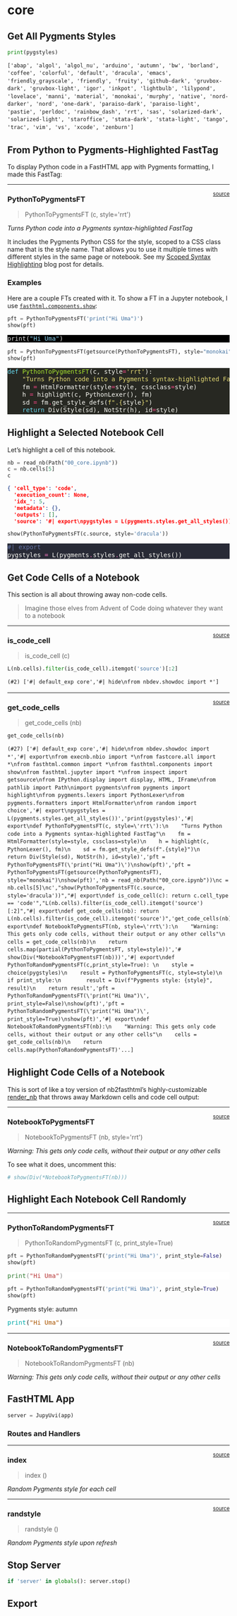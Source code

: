 # core


<!-- WARNING: THIS FILE WAS AUTOGENERATED! DO NOT EDIT! -->

## Get All Pygments Styles

``` python
print(pygstyles)
```

    ['abap', 'algol', 'algol_nu', 'arduino', 'autumn', 'bw', 'borland', 'coffee', 'colorful', 'default', 'dracula', 'emacs', 'friendly_grayscale', 'friendly', 'fruity', 'github-dark', 'gruvbox-dark', 'gruvbox-light', 'igor', 'inkpot', 'lightbulb', 'lilypond', 'lovelace', 'manni', 'material', 'monokai', 'murphy', 'native', 'nord-darker', 'nord', 'one-dark', 'paraiso-dark', 'paraiso-light', 'pastie', 'perldoc', 'rainbow_dash', 'rrt', 'sas', 'solarized-dark', 'solarized-light', 'staroffice', 'stata-dark', 'stata-light', 'tango', 'trac', 'vim', 'vs', 'xcode', 'zenburn']

## From Python to Pygments-Highlighted FastTag

To display Python code in a FastHTML app with Pygments formatting, I
made this FastTag:

------------------------------------------------------------------------

<a
href="https://github.com/audreyfeldroy/deckthehalls/blob/main/deckthehalls/core.py#L28"
target="_blank" style="float:right; font-size:smaller">source</a>

### PythonToPygmentsFT

>  PythonToPygmentsFT (c, style='rrt')

*Turns Python code into a Pygments syntax-highlighted FastTag*

It includes the Pygments Python CSS for the style, scoped to a CSS class
name that is the style name. That allows you to use it multiple times
with different styles in the same page or notebook. See my [Scoped
Syntax
Highlighting](https://github.com/audreyfeldroy/arg-blog-fasthtml/blob/main/nbs/2024-12-27-Scoped-Syntax-Highlighting.ipynb)
blog post for details.

### Examples

Here are a couple FTs created with it. To show a FT in a Jupyter
notebook, I use
[`fasthtml.components.show`](https://AnswerDotAI.github.io/fasthtml/api/components.html#show):

``` python
pft = PythonToPygmentsFT('print("Hi Uma")')
show(pft)
```

<div id="rrt">
  <style>pre { line-height: 125%; }
td.linenos .normal { color: inherit; background-color: transparent; padding-left: 5px; padding-right: 5px; }
span.linenos { color: inherit; background-color: transparent; padding-left: 5px; padding-right: 5px; }
td.linenos .special { color: #000000; background-color: #ffffc0; padding-left: 5px; padding-right: 5px; }
span.linenos.special { color: #000000; background-color: #ffffc0; padding-left: 5px; padding-right: 5px; }
.rrt .hll { background-color: #0000ff }
.rrt { background: #000000; color: #dddddd }
.rrt .c { color: #00ff00 } /* Comment */
.rrt .err { color: #dddddd } /* Error */
.rrt .esc { color: #dddddd } /* Escape */
.rrt .g { color: #dddddd } /* Generic */
.rrt .k { color: #ff0000 } /* Keyword */
.rrt .l { color: #dddddd } /* Literal */
.rrt .n { color: #dddddd } /* Name */
.rrt .o { color: #dddddd } /* Operator */
.rrt .x { color: #dddddd } /* Other */
.rrt .p { color: #dddddd } /* Punctuation */
.rrt .ch { color: #00ff00 } /* Comment.Hashbang */
.rrt .cm { color: #00ff00 } /* Comment.Multiline */
.rrt .cp { color: #e5e5e5 } /* Comment.Preproc */
.rrt .cpf { color: #00ff00 } /* Comment.PreprocFile */
.rrt .c1 { color: #00ff00 } /* Comment.Single */
.rrt .cs { color: #00ff00 } /* Comment.Special */
.rrt .gd { color: #dddddd } /* Generic.Deleted */
.rrt .ge { color: #dddddd } /* Generic.Emph */
.rrt .ges { color: #dddddd } /* Generic.EmphStrong */
.rrt .gr { color: #dddddd } /* Generic.Error */
.rrt .gh { color: #dddddd } /* Generic.Heading */
.rrt .gi { color: #dddddd } /* Generic.Inserted */
.rrt .go { color: #dddddd } /* Generic.Output */
.rrt .gp { color: #dddddd } /* Generic.Prompt */
.rrt .gs { color: #dddddd } /* Generic.Strong */
.rrt .gu { color: #dddddd } /* Generic.Subheading */
.rrt .gt { color: #dddddd } /* Generic.Traceback */
.rrt .kc { color: #ff0000 } /* Keyword.Constant */
.rrt .kd { color: #ff0000 } /* Keyword.Declaration */
.rrt .kn { color: #ff0000 } /* Keyword.Namespace */
.rrt .kp { color: #ff0000 } /* Keyword.Pseudo */
.rrt .kr { color: #ff0000 } /* Keyword.Reserved */
.rrt .kt { color: #ee82ee } /* Keyword.Type */
.rrt .ld { color: #dddddd } /* Literal.Date */
.rrt .m { color: #ff00ff } /* Literal.Number */
.rrt .s { color: #87ceeb } /* Literal.String */
.rrt .na { color: #dddddd } /* Name.Attribute */
.rrt .nb { color: #dddddd } /* Name.Builtin */
.rrt .nc { color: #dddddd } /* Name.Class */
.rrt .no { color: #7fffd4 } /* Name.Constant */
.rrt .nd { color: #dddddd } /* Name.Decorator */
.rrt .ni { color: #dddddd } /* Name.Entity */
.rrt .ne { color: #dddddd } /* Name.Exception */
.rrt .nf { color: #ffff00 } /* Name.Function */
.rrt .nl { color: #dddddd } /* Name.Label */
.rrt .nn { color: #dddddd } /* Name.Namespace */
.rrt .nx { color: #dddddd } /* Name.Other */
.rrt .py { color: #dddddd } /* Name.Property */
.rrt .nt { color: #dddddd } /* Name.Tag */
.rrt .nv { color: #eedd82 } /* Name.Variable */
.rrt .ow { color: #dddddd } /* Operator.Word */
.rrt .pm { color: #dddddd } /* Punctuation.Marker */
.rrt .w { color: #dddddd } /* Text.Whitespace */
.rrt .mb { color: #ff00ff } /* Literal.Number.Bin */
.rrt .mf { color: #ff00ff } /* Literal.Number.Float */
.rrt .mh { color: #ff00ff } /* Literal.Number.Hex */
.rrt .mi { color: #ff00ff } /* Literal.Number.Integer */
.rrt .mo { color: #ff00ff } /* Literal.Number.Oct */
.rrt .sa { color: #87ceeb } /* Literal.String.Affix */
.rrt .sb { color: #87ceeb } /* Literal.String.Backtick */
.rrt .sc { color: #87ceeb } /* Literal.String.Char */
.rrt .dl { color: #87ceeb } /* Literal.String.Delimiter */
.rrt .sd { color: #87ceeb } /* Literal.String.Doc */
.rrt .s2 { color: #87ceeb } /* Literal.String.Double */
.rrt .se { color: #87ceeb } /* Literal.String.Escape */
.rrt .sh { color: #87ceeb } /* Literal.String.Heredoc */
.rrt .si { color: #87ceeb } /* Literal.String.Interpol */
.rrt .sx { color: #87ceeb } /* Literal.String.Other */
.rrt .sr { color: #87ceeb } /* Literal.String.Regex */
.rrt .s1 { color: #87ceeb } /* Literal.String.Single */
.rrt .ss { color: #87ceeb } /* Literal.String.Symbol */
.rrt .bp { color: #dddddd } /* Name.Builtin.Pseudo */
.rrt .fm { color: #ffff00 } /* Name.Function.Magic */
.rrt .vc { color: #eedd82 } /* Name.Variable.Class */
.rrt .vg { color: #eedd82 } /* Name.Variable.Global */
.rrt .vi { color: #eedd82 } /* Name.Variable.Instance */
.rrt .vm { color: #eedd82 } /* Name.Variable.Magic */
.rrt .il { color: #ff00ff } /* Literal.Number.Integer.Long */</style>
<div class="rrt"><pre><span></span><span class="nb">print</span><span class="p">(</span><span class="s2">&quot;Hi Uma&quot;</span><span class="p">)</span>
</pre></div>
</div>
<script>if (window.htmx) htmx.process(document.body)</script>

``` python
pft = PythonToPygmentsFT(getsource(PythonToPygmentsFT), style="monokai")
show(pft)
```

<div id="monokai">
  <style>pre { line-height: 125%; }
td.linenos .normal { color: inherit; background-color: transparent; padding-left: 5px; padding-right: 5px; }
span.linenos { color: inherit; background-color: transparent; padding-left: 5px; padding-right: 5px; }
td.linenos .special { color: #000000; background-color: #ffffc0; padding-left: 5px; padding-right: 5px; }
span.linenos.special { color: #000000; background-color: #ffffc0; padding-left: 5px; padding-right: 5px; }
.monokai .hll { background-color: #49483e }
.monokai { background: #272822; color: #f8f8f2 }
.monokai .c { color: #959077 } /* Comment */
.monokai .err { color: #ed007e; background-color: #1e0010 } /* Error */
.monokai .esc { color: #f8f8f2 } /* Escape */
.monokai .g { color: #f8f8f2 } /* Generic */
.monokai .k { color: #66d9ef } /* Keyword */
.monokai .l { color: #ae81ff } /* Literal */
.monokai .n { color: #f8f8f2 } /* Name */
.monokai .o { color: #ff4689 } /* Operator */
.monokai .x { color: #f8f8f2 } /* Other */
.monokai .p { color: #f8f8f2 } /* Punctuation */
.monokai .ch { color: #959077 } /* Comment.Hashbang */
.monokai .cm { color: #959077 } /* Comment.Multiline */
.monokai .cp { color: #959077 } /* Comment.Preproc */
.monokai .cpf { color: #959077 } /* Comment.PreprocFile */
.monokai .c1 { color: #959077 } /* Comment.Single */
.monokai .cs { color: #959077 } /* Comment.Special */
.monokai .gd { color: #ff4689 } /* Generic.Deleted */
.monokai .ge { color: #f8f8f2; font-style: italic } /* Generic.Emph */
.monokai .ges { color: #f8f8f2; font-weight: bold; font-style: italic } /* Generic.EmphStrong */
.monokai .gr { color: #f8f8f2 } /* Generic.Error */
.monokai .gh { color: #f8f8f2 } /* Generic.Heading */
.monokai .gi { color: #a6e22e } /* Generic.Inserted */
.monokai .go { color: #66d9ef } /* Generic.Output */
.monokai .gp { color: #ff4689; font-weight: bold } /* Generic.Prompt */
.monokai .gs { color: #f8f8f2; font-weight: bold } /* Generic.Strong */
.monokai .gu { color: #959077 } /* Generic.Subheading */
.monokai .gt { color: #f8f8f2 } /* Generic.Traceback */
.monokai .kc { color: #66d9ef } /* Keyword.Constant */
.monokai .kd { color: #66d9ef } /* Keyword.Declaration */
.monokai .kn { color: #ff4689 } /* Keyword.Namespace */
.monokai .kp { color: #66d9ef } /* Keyword.Pseudo */
.monokai .kr { color: #66d9ef } /* Keyword.Reserved */
.monokai .kt { color: #66d9ef } /* Keyword.Type */
.monokai .ld { color: #e6db74 } /* Literal.Date */
.monokai .m { color: #ae81ff } /* Literal.Number */
.monokai .s { color: #e6db74 } /* Literal.String */
.monokai .na { color: #a6e22e } /* Name.Attribute */
.monokai .nb { color: #f8f8f2 } /* Name.Builtin */
.monokai .nc { color: #a6e22e } /* Name.Class */
.monokai .no { color: #66d9ef } /* Name.Constant */
.monokai .nd { color: #a6e22e } /* Name.Decorator */
.monokai .ni { color: #f8f8f2 } /* Name.Entity */
.monokai .ne { color: #a6e22e } /* Name.Exception */
.monokai .nf { color: #a6e22e } /* Name.Function */
.monokai .nl { color: #f8f8f2 } /* Name.Label */
.monokai .nn { color: #f8f8f2 } /* Name.Namespace */
.monokai .nx { color: #a6e22e } /* Name.Other */
.monokai .py { color: #f8f8f2 } /* Name.Property */
.monokai .nt { color: #ff4689 } /* Name.Tag */
.monokai .nv { color: #f8f8f2 } /* Name.Variable */
.monokai .ow { color: #ff4689 } /* Operator.Word */
.monokai .pm { color: #f8f8f2 } /* Punctuation.Marker */
.monokai .w { color: #f8f8f2 } /* Text.Whitespace */
.monokai .mb { color: #ae81ff } /* Literal.Number.Bin */
.monokai .mf { color: #ae81ff } /* Literal.Number.Float */
.monokai .mh { color: #ae81ff } /* Literal.Number.Hex */
.monokai .mi { color: #ae81ff } /* Literal.Number.Integer */
.monokai .mo { color: #ae81ff } /* Literal.Number.Oct */
.monokai .sa { color: #e6db74 } /* Literal.String.Affix */
.monokai .sb { color: #e6db74 } /* Literal.String.Backtick */
.monokai .sc { color: #e6db74 } /* Literal.String.Char */
.monokai .dl { color: #e6db74 } /* Literal.String.Delimiter */
.monokai .sd { color: #e6db74 } /* Literal.String.Doc */
.monokai .s2 { color: #e6db74 } /* Literal.String.Double */
.monokai .se { color: #ae81ff } /* Literal.String.Escape */
.monokai .sh { color: #e6db74 } /* Literal.String.Heredoc */
.monokai .si { color: #e6db74 } /* Literal.String.Interpol */
.monokai .sx { color: #e6db74 } /* Literal.String.Other */
.monokai .sr { color: #e6db74 } /* Literal.String.Regex */
.monokai .s1 { color: #e6db74 } /* Literal.String.Single */
.monokai .ss { color: #e6db74 } /* Literal.String.Symbol */
.monokai .bp { color: #f8f8f2 } /* Name.Builtin.Pseudo */
.monokai .fm { color: #a6e22e } /* Name.Function.Magic */
.monokai .vc { color: #f8f8f2 } /* Name.Variable.Class */
.monokai .vg { color: #f8f8f2 } /* Name.Variable.Global */
.monokai .vi { color: #f8f8f2 } /* Name.Variable.Instance */
.monokai .vm { color: #f8f8f2 } /* Name.Variable.Magic */
.monokai .il { color: #ae81ff } /* Literal.Number.Integer.Long */</style>
<div class="monokai"><pre><span></span><span class="k">def</span> <span class="nf">PythonToPygmentsFT</span><span class="p">(</span><span class="n">c</span><span class="p">,</span> <span class="n">style</span><span class="o">=</span><span class="s1">&#39;rrt&#39;</span><span class="p">):</span>
    <span class="s2">&quot;Turns Python code into a Pygments syntax-highlighted FastTag&quot;</span>
    <span class="n">fm</span> <span class="o">=</span> <span class="n">HtmlFormatter</span><span class="p">(</span><span class="n">style</span><span class="o">=</span><span class="n">style</span><span class="p">,</span> <span class="n">cssclass</span><span class="o">=</span><span class="n">style</span><span class="p">)</span>
    <span class="n">h</span> <span class="o">=</span> <span class="n">highlight</span><span class="p">(</span><span class="n">c</span><span class="p">,</span> <span class="n">PythonLexer</span><span class="p">(),</span> <span class="n">fm</span><span class="p">)</span>
    <span class="n">sd</span> <span class="o">=</span> <span class="n">fm</span><span class="o">.</span><span class="n">get_style_defs</span><span class="p">(</span><span class="sa">f</span><span class="s2">&quot;.</span><span class="si">{</span><span class="n">style</span><span class="si">}</span><span class="s2">&quot;</span><span class="p">)</span>
    <span class="k">return</span> <span class="n">Div</span><span class="p">(</span><span class="n">Style</span><span class="p">(</span><span class="n">sd</span><span class="p">),</span> <span class="n">NotStr</span><span class="p">(</span><span class="n">h</span><span class="p">),</span> <span class="nb">id</span><span class="o">=</span><span class="n">style</span><span class="p">)</span>
</pre></div>
</div>
<script>if (window.htmx) htmx.process(document.body)</script>

## Highlight a Selected Notebook Cell

Let’s highlight a cell of this notebook.

``` python
nb = read_nb(Path("00_core.ipynb"))
c = nb.cells[5]
c
```

``` json
{ 'cell_type': 'code',
  'execution_count': None,
  'idx_': 5,
  'metadata': {},
  'outputs': [],
  'source': '#| export\npygstyles = L(pygments.styles.get_all_styles())'}
```

``` python
show(PythonToPygmentsFT(c.source, style='dracula'))
```

<div id="dracula">
  <style>pre { line-height: 125%; }
td.linenos .normal { color: #f1fa8c; background-color: #44475a; padding-left: 5px; padding-right: 5px; }
span.linenos { color: #f1fa8c; background-color: #44475a; padding-left: 5px; padding-right: 5px; }
td.linenos .special { color: #50fa7b; background-color: #6272a4; padding-left: 5px; padding-right: 5px; }
span.linenos.special { color: #50fa7b; background-color: #6272a4; padding-left: 5px; padding-right: 5px; }
.dracula .hll { background-color: #44475a }
.dracula { background: #282a36; color: #f8f8f2 }
.dracula .c { color: #6272a4 } /* Comment */
.dracula .err { color: #f8f8f2 } /* Error */
.dracula .g { color: #f8f8f2 } /* Generic */
.dracula .k { color: #ff79c6 } /* Keyword */
.dracula .l { color: #f8f8f2 } /* Literal */
.dracula .n { color: #f8f8f2 } /* Name */
.dracula .o { color: #ff79c6 } /* Operator */
.dracula .x { color: #f8f8f2 } /* Other */
.dracula .p { color: #f8f8f2 } /* Punctuation */
.dracula .ch { color: #6272a4 } /* Comment.Hashbang */
.dracula .cm { color: #6272a4 } /* Comment.Multiline */
.dracula .cp { color: #ff79c6 } /* Comment.Preproc */
.dracula .cpf { color: #6272a4 } /* Comment.PreprocFile */
.dracula .c1 { color: #6272a4 } /* Comment.Single */
.dracula .cs { color: #6272a4 } /* Comment.Special */
.dracula .gd { color: #8b080b } /* Generic.Deleted */
.dracula .ge { color: #f8f8f2; text-decoration: underline } /* Generic.Emph */
.dracula .ges { color: #f8f8f2; text-decoration: underline } /* Generic.EmphStrong */
.dracula .gr { color: #f8f8f2 } /* Generic.Error */
.dracula .gh { color: #f8f8f2; font-weight: bold } /* Generic.Heading */
.dracula .gi { color: #f8f8f2; font-weight: bold } /* Generic.Inserted */
.dracula .go { color: #44475a } /* Generic.Output */
.dracula .gp { color: #f8f8f2 } /* Generic.Prompt */
.dracula .gs { color: #f8f8f2 } /* Generic.Strong */
.dracula .gu { color: #f8f8f2; font-weight: bold } /* Generic.Subheading */
.dracula .gt { color: #f8f8f2 } /* Generic.Traceback */
.dracula .kc { color: #ff79c6 } /* Keyword.Constant */
.dracula .kd { color: #8be9fd; font-style: italic } /* Keyword.Declaration */
.dracula .kn { color: #ff79c6 } /* Keyword.Namespace */
.dracula .kp { color: #ff79c6 } /* Keyword.Pseudo */
.dracula .kr { color: #ff79c6 } /* Keyword.Reserved */
.dracula .kt { color: #8be9fd } /* Keyword.Type */
.dracula .ld { color: #f8f8f2 } /* Literal.Date */
.dracula .m { color: #ffb86c } /* Literal.Number */
.dracula .s { color: #bd93f9 } /* Literal.String */
.dracula .na { color: #50fa7b } /* Name.Attribute */
.dracula .nb { color: #8be9fd; font-style: italic } /* Name.Builtin */
.dracula .nc { color: #50fa7b } /* Name.Class */
.dracula .no { color: #f8f8f2 } /* Name.Constant */
.dracula .nd { color: #f8f8f2 } /* Name.Decorator */
.dracula .ni { color: #f8f8f2 } /* Name.Entity */
.dracula .ne { color: #f8f8f2 } /* Name.Exception */
.dracula .nf { color: #50fa7b } /* Name.Function */
.dracula .nl { color: #8be9fd; font-style: italic } /* Name.Label */
.dracula .nn { color: #f8f8f2 } /* Name.Namespace */
.dracula .nx { color: #f8f8f2 } /* Name.Other */
.dracula .py { color: #f8f8f2 } /* Name.Property */
.dracula .nt { color: #ff79c6 } /* Name.Tag */
.dracula .nv { color: #8be9fd; font-style: italic } /* Name.Variable */
.dracula .ow { color: #ff79c6 } /* Operator.Word */
.dracula .pm { color: #f8f8f2 } /* Punctuation.Marker */
.dracula .w { color: #f8f8f2 } /* Text.Whitespace */
.dracula .mb { color: #ffb86c } /* Literal.Number.Bin */
.dracula .mf { color: #ffb86c } /* Literal.Number.Float */
.dracula .mh { color: #ffb86c } /* Literal.Number.Hex */
.dracula .mi { color: #ffb86c } /* Literal.Number.Integer */
.dracula .mo { color: #ffb86c } /* Literal.Number.Oct */
.dracula .sa { color: #bd93f9 } /* Literal.String.Affix */
.dracula .sb { color: #bd93f9 } /* Literal.String.Backtick */
.dracula .sc { color: #bd93f9 } /* Literal.String.Char */
.dracula .dl { color: #bd93f9 } /* Literal.String.Delimiter */
.dracula .sd { color: #bd93f9 } /* Literal.String.Doc */
.dracula .s2 { color: #bd93f9 } /* Literal.String.Double */
.dracula .se { color: #bd93f9 } /* Literal.String.Escape */
.dracula .sh { color: #bd93f9 } /* Literal.String.Heredoc */
.dracula .si { color: #bd93f9 } /* Literal.String.Interpol */
.dracula .sx { color: #bd93f9 } /* Literal.String.Other */
.dracula .sr { color: #bd93f9 } /* Literal.String.Regex */
.dracula .s1 { color: #bd93f9 } /* Literal.String.Single */
.dracula .ss { color: #bd93f9 } /* Literal.String.Symbol */
.dracula .bp { color: #f8f8f2; font-style: italic } /* Name.Builtin.Pseudo */
.dracula .fm { color: #50fa7b } /* Name.Function.Magic */
.dracula .vc { color: #8be9fd; font-style: italic } /* Name.Variable.Class */
.dracula .vg { color: #8be9fd; font-style: italic } /* Name.Variable.Global */
.dracula .vi { color: #8be9fd; font-style: italic } /* Name.Variable.Instance */
.dracula .vm { color: #8be9fd; font-style: italic } /* Name.Variable.Magic */
.dracula .il { color: #ffb86c } /* Literal.Number.Integer.Long */</style>
<div class="dracula"><pre><span></span><span class="c1">#| export</span>
<span class="n">pygstyles</span> <span class="o">=</span> <span class="n">L</span><span class="p">(</span><span class="n">pygments</span><span class="o">.</span><span class="n">styles</span><span class="o">.</span><span class="n">get_all_styles</span><span class="p">())</span>
</pre></div>
</div>
<script>if (window.htmx) htmx.process(document.body)</script>

## Get Code Cells of a Notebook

This section is all about throwing away non-code cells.

> Imagine those elves from Advent of Code doing whatever they want to a
> notebook

------------------------------------------------------------------------

<a
href="https://github.com/audreyfeldroy/deckthehalls/blob/main/deckthehalls/core.py#L36"
target="_blank" style="float:right; font-size:smaller">source</a>

### is_code_cell

>  is_code_cell (c)

``` python
L(nb.cells).filter(is_code_cell).itemgot('source')[:2]
```

    (#2) ['#| default_exp core','#| hide\nfrom nbdev.showdoc import *']

------------------------------------------------------------------------

<a
href="https://github.com/audreyfeldroy/deckthehalls/blob/main/deckthehalls/core.py#L39"
target="_blank" style="float:right; font-size:smaller">source</a>

### get_code_cells

>  get_code_cells (nb)

``` python
get_code_cells(nb)
```

    (#27) ['#| default_exp core','#| hide\nfrom nbdev.showdoc import *','#| export\nfrom execnb.nbio import *\nfrom fastcore.all import *\nfrom fasthtml.common import *\nfrom fasthtml.components import show\nfrom fasthtml.jupyter import *\nfrom inspect import getsource\nfrom IPython.display import display, HTML, IFrame\nfrom pathlib import Path\nimport pygments\nfrom pygments import highlight\nfrom pygments.lexers import PythonLexer\nfrom pygments.formatters import HtmlFormatter\nfrom random import choice','#| export\npygstyles = L(pygments.styles.get_all_styles())','print(pygstyles)','#| export\ndef PythonToPygmentsFT(c, style=\'rrt\'):\n    "Turns Python code into a Pygments syntax-highlighted FastTag"\n    fm = HtmlFormatter(style=style, cssclass=style)\n    h = highlight(c, PythonLexer(), fm)\n    sd = fm.get_style_defs(f".{style}")\n    return Div(Style(sd), NotStr(h), id=style)','pft = PythonToPygmentsFT(\'print("Hi Uma")\')\nshow(pft)','pft = PythonToPygmentsFT(getsource(PythonToPygmentsFT), style="monokai")\nshow(pft)','nb = read_nb(Path("00_core.ipynb"))\nc = nb.cells[5]\nc',"show(PythonToPygmentsFT(c.source, style='dracula'))","#| export\ndef is_code_cell(c): return c.cell_type == 'code'","L(nb.cells).filter(is_code_cell).itemgot('source')[:2]","#| export\ndef get_code_cells(nb): return L(nb.cells).filter(is_code_cell).itemgot('source')",'get_code_cells(nb)','#| export\ndef NotebookToPygmentsFT(nb, style=\'rrt\'):\n    "Warning: This gets only code cells, without their output or any other cells"\n    cells = get_code_cells(nb)\n    return cells.map(partial(PythonToPygmentsFT, style=style))','# show(Div(*NotebookToPygmentsFT(nb)))','#| export\ndef PythonToRandomPygmentsFT(c,print_style=True): \n    style = choice(pygstyles)\n    result = PythonToPygmentsFT(c, style=style)\n    if print_style:\n        result = Div(f"Pygments style: {style}", result)\n    return result','pft = PythonToRandomPygmentsFT(\'print("Hi Uma")\', print_style=False)\nshow(pft)','pft = PythonToRandomPygmentsFT(\'print("Hi Uma")\', print_style=True)\nshow(pft)','#| export\ndef NotebookToRandomPygmentsFT(nb):\n    "Warning: This gets only code cells, without their output or any other cells"\n    cells = get_code_cells(nb)\n    return cells.map(PythonToRandomPygmentsFT)'...]

## Highlight Code Cells of a Notebook

This is sort of like a toy version of nb2fasthtml’s highly-customizable
[render_nb](https://answerdotai.github.io/nb2fasthtml/core.html#render_nb)
that throws away Markdown cells and code cell output:

------------------------------------------------------------------------

<a
href="https://github.com/audreyfeldroy/deckthehalls/blob/main/deckthehalls/core.py#L42"
target="_blank" style="float:right; font-size:smaller">source</a>

### NotebookToPygmentsFT

>  NotebookToPygmentsFT (nb, style='rrt')

*Warning: This gets only code cells, without their output or any other
cells*

To see what it does, uncomment this:

``` python
# show(Div(*NotebookToPygmentsFT(nb)))
```

## Highlight Each Notebook Cell Randomly

------------------------------------------------------------------------

<a
href="https://github.com/audreyfeldroy/deckthehalls/blob/main/deckthehalls/core.py#L48"
target="_blank" style="float:right; font-size:smaller">source</a>

### PythonToRandomPygmentsFT

>  PythonToRandomPygmentsFT (c, print_style=True)

``` python
pft = PythonToRandomPygmentsFT('print("Hi Uma")', print_style=False)
show(pft)
```

<div id="lovelace">
  <style>pre { line-height: 125%; }
td.linenos .normal { color: inherit; background-color: transparent; padding-left: 5px; padding-right: 5px; }
span.linenos { color: inherit; background-color: transparent; padding-left: 5px; padding-right: 5px; }
td.linenos .special { color: #000000; background-color: #ffffc0; padding-left: 5px; padding-right: 5px; }
span.linenos.special { color: #000000; background-color: #ffffc0; padding-left: 5px; padding-right: 5px; }
.lovelace .hll { background-color: #ffffcc }
.lovelace { background: #ffffff; }
.lovelace .c { color: #888888; font-style: italic } /* Comment */
.lovelace .err { background-color: #a848a8 } /* Error */
.lovelace .k { color: #2838b0 } /* Keyword */
.lovelace .o { color: #666666 } /* Operator */
.lovelace .p { color: #888888 } /* Punctuation */
.lovelace .ch { color: #287088; font-style: italic } /* Comment.Hashbang */
.lovelace .cm { color: #888888; font-style: italic } /* Comment.Multiline */
.lovelace .cp { color: #289870 } /* Comment.Preproc */
.lovelace .cpf { color: #888888; font-style: italic } /* Comment.PreprocFile */
.lovelace .c1 { color: #888888; font-style: italic } /* Comment.Single */
.lovelace .cs { color: #888888; font-style: italic } /* Comment.Special */
.lovelace .gd { color: #c02828 } /* Generic.Deleted */
.lovelace .ge { font-style: italic } /* Generic.Emph */
.lovelace .ges { font-weight: bold; font-style: italic } /* Generic.EmphStrong */
.lovelace .gr { color: #c02828 } /* Generic.Error */
.lovelace .gh { color: #666666 } /* Generic.Heading */
.lovelace .gi { color: #388038 } /* Generic.Inserted */
.lovelace .go { color: #666666 } /* Generic.Output */
.lovelace .gp { color: #444444 } /* Generic.Prompt */
.lovelace .gs { font-weight: bold } /* Generic.Strong */
.lovelace .gu { color: #444444 } /* Generic.Subheading */
.lovelace .gt { color: #2838b0 } /* Generic.Traceback */
.lovelace .kc { color: #444444; font-style: italic } /* Keyword.Constant */
.lovelace .kd { color: #2838b0; font-style: italic } /* Keyword.Declaration */
.lovelace .kn { color: #2838b0 } /* Keyword.Namespace */
.lovelace .kp { color: #2838b0 } /* Keyword.Pseudo */
.lovelace .kr { color: #2838b0 } /* Keyword.Reserved */
.lovelace .kt { color: #2838b0; font-style: italic } /* Keyword.Type */
.lovelace .m { color: #444444 } /* Literal.Number */
.lovelace .s { color: #b83838 } /* Literal.String */
.lovelace .na { color: #388038 } /* Name.Attribute */
.lovelace .nb { color: #388038 } /* Name.Builtin */
.lovelace .nc { color: #287088 } /* Name.Class */
.lovelace .no { color: #b85820 } /* Name.Constant */
.lovelace .nd { color: #287088 } /* Name.Decorator */
.lovelace .ni { color: #709030 } /* Name.Entity */
.lovelace .ne { color: #908828 } /* Name.Exception */
.lovelace .nf { color: #785840 } /* Name.Function */
.lovelace .nl { color: #289870 } /* Name.Label */
.lovelace .nn { color: #289870 } /* Name.Namespace */
.lovelace .nt { color: #2838b0 } /* Name.Tag */
.lovelace .nv { color: #b04040 } /* Name.Variable */
.lovelace .ow { color: #a848a8 } /* Operator.Word */
.lovelace .pm { color: #888888 } /* Punctuation.Marker */
.lovelace .w { color: #a89028 } /* Text.Whitespace */
.lovelace .mb { color: #444444 } /* Literal.Number.Bin */
.lovelace .mf { color: #444444 } /* Literal.Number.Float */
.lovelace .mh { color: #444444 } /* Literal.Number.Hex */
.lovelace .mi { color: #444444 } /* Literal.Number.Integer */
.lovelace .mo { color: #444444 } /* Literal.Number.Oct */
.lovelace .sa { color: #444444 } /* Literal.String.Affix */
.lovelace .sb { color: #b83838 } /* Literal.String.Backtick */
.lovelace .sc { color: #a848a8 } /* Literal.String.Char */
.lovelace .dl { color: #b85820 } /* Literal.String.Delimiter */
.lovelace .sd { color: #b85820; font-style: italic } /* Literal.String.Doc */
.lovelace .s2 { color: #b83838 } /* Literal.String.Double */
.lovelace .se { color: #709030 } /* Literal.String.Escape */
.lovelace .sh { color: #b83838 } /* Literal.String.Heredoc */
.lovelace .si { color: #b83838; text-decoration: underline } /* Literal.String.Interpol */
.lovelace .sx { color: #a848a8 } /* Literal.String.Other */
.lovelace .sr { color: #a848a8 } /* Literal.String.Regex */
.lovelace .s1 { color: #b83838 } /* Literal.String.Single */
.lovelace .ss { color: #b83838 } /* Literal.String.Symbol */
.lovelace .bp { color: #388038; font-style: italic } /* Name.Builtin.Pseudo */
.lovelace .fm { color: #b85820 } /* Name.Function.Magic */
.lovelace .vc { color: #b04040 } /* Name.Variable.Class */
.lovelace .vg { color: #908828 } /* Name.Variable.Global */
.lovelace .vi { color: #b04040 } /* Name.Variable.Instance */
.lovelace .vm { color: #b85820 } /* Name.Variable.Magic */
.lovelace .il { color: #444444 } /* Literal.Number.Integer.Long */</style>
<div class="lovelace"><pre><span></span><span class="nb">print</span><span class="p">(</span><span class="s2">&quot;Hi Uma&quot;</span><span class="p">)</span>
</pre></div>
</div>
<script>if (window.htmx) htmx.process(document.body)</script>

``` python
pft = PythonToRandomPygmentsFT('print("Hi Uma")', print_style=True)
show(pft)
```

<div>
Pygments style: autumn  <div id="autumn">
    <style>pre { line-height: 125%; }
td.linenos .normal { color: inherit; background-color: transparent; padding-left: 5px; padding-right: 5px; }
span.linenos { color: inherit; background-color: transparent; padding-left: 5px; padding-right: 5px; }
td.linenos .special { color: #000000; background-color: #ffffc0; padding-left: 5px; padding-right: 5px; }
span.linenos.special { color: #000000; background-color: #ffffc0; padding-left: 5px; padding-right: 5px; }
.autumn .hll { background-color: #ffffcc }
.autumn { background: #ffffff; }
.autumn .c { color: #aaaaaa; font-style: italic } /* Comment */
.autumn .err { color: #FF0000; background-color: #FFAAAA } /* Error */
.autumn .k { color: #0000aa } /* Keyword */
.autumn .ch { color: #aaaaaa; font-style: italic } /* Comment.Hashbang */
.autumn .cm { color: #aaaaaa; font-style: italic } /* Comment.Multiline */
.autumn .cp { color: #4c8317 } /* Comment.Preproc */
.autumn .cpf { color: #aaaaaa; font-style: italic } /* Comment.PreprocFile */
.autumn .c1 { color: #aaaaaa; font-style: italic } /* Comment.Single */
.autumn .cs { color: #0000aa; font-style: italic } /* Comment.Special */
.autumn .gd { color: #aa0000 } /* Generic.Deleted */
.autumn .ge { font-style: italic } /* Generic.Emph */
.autumn .ges { font-weight: bold; font-style: italic } /* Generic.EmphStrong */
.autumn .gr { color: #aa0000 } /* Generic.Error */
.autumn .gh { color: #000080; font-weight: bold } /* Generic.Heading */
.autumn .gi { color: #00aa00 } /* Generic.Inserted */
.autumn .go { color: #888888 } /* Generic.Output */
.autumn .gp { color: #555555 } /* Generic.Prompt */
.autumn .gs { font-weight: bold } /* Generic.Strong */
.autumn .gu { color: #800080; font-weight: bold } /* Generic.Subheading */
.autumn .gt { color: #aa0000 } /* Generic.Traceback */
.autumn .kc { color: #0000aa } /* Keyword.Constant */
.autumn .kd { color: #0000aa } /* Keyword.Declaration */
.autumn .kn { color: #0000aa } /* Keyword.Namespace */
.autumn .kp { color: #0000aa } /* Keyword.Pseudo */
.autumn .kr { color: #0000aa } /* Keyword.Reserved */
.autumn .kt { color: #00aaaa } /* Keyword.Type */
.autumn .m { color: #009999 } /* Literal.Number */
.autumn .s { color: #aa5500 } /* Literal.String */
.autumn .na { color: #1e90ff } /* Name.Attribute */
.autumn .nb { color: #00aaaa } /* Name.Builtin */
.autumn .nc { color: #00aa00; text-decoration: underline } /* Name.Class */
.autumn .no { color: #aa0000 } /* Name.Constant */
.autumn .nd { color: #888888 } /* Name.Decorator */
.autumn .ni { color: #880000; font-weight: bold } /* Name.Entity */
.autumn .nf { color: #00aa00 } /* Name.Function */
.autumn .nn { color: #00aaaa; text-decoration: underline } /* Name.Namespace */
.autumn .nt { color: #1e90ff; font-weight: bold } /* Name.Tag */
.autumn .nv { color: #aa0000 } /* Name.Variable */
.autumn .ow { color: #0000aa } /* Operator.Word */
.autumn .w { color: #bbbbbb } /* Text.Whitespace */
.autumn .mb { color: #009999 } /* Literal.Number.Bin */
.autumn .mf { color: #009999 } /* Literal.Number.Float */
.autumn .mh { color: #009999 } /* Literal.Number.Hex */
.autumn .mi { color: #009999 } /* Literal.Number.Integer */
.autumn .mo { color: #009999 } /* Literal.Number.Oct */
.autumn .sa { color: #aa5500 } /* Literal.String.Affix */
.autumn .sb { color: #aa5500 } /* Literal.String.Backtick */
.autumn .sc { color: #aa5500 } /* Literal.String.Char */
.autumn .dl { color: #aa5500 } /* Literal.String.Delimiter */
.autumn .sd { color: #aa5500 } /* Literal.String.Doc */
.autumn .s2 { color: #aa5500 } /* Literal.String.Double */
.autumn .se { color: #aa5500 } /* Literal.String.Escape */
.autumn .sh { color: #aa5500 } /* Literal.String.Heredoc */
.autumn .si { color: #aa5500 } /* Literal.String.Interpol */
.autumn .sx { color: #aa5500 } /* Literal.String.Other */
.autumn .sr { color: #009999 } /* Literal.String.Regex */
.autumn .s1 { color: #aa5500 } /* Literal.String.Single */
.autumn .ss { color: #0000aa } /* Literal.String.Symbol */
.autumn .bp { color: #00aaaa } /* Name.Builtin.Pseudo */
.autumn .fm { color: #00aa00 } /* Name.Function.Magic */
.autumn .vc { color: #aa0000 } /* Name.Variable.Class */
.autumn .vg { color: #aa0000 } /* Name.Variable.Global */
.autumn .vi { color: #aa0000 } /* Name.Variable.Instance */
.autumn .vm { color: #aa0000 } /* Name.Variable.Magic */
.autumn .il { color: #009999 } /* Literal.Number.Integer.Long */</style>
<div class="autumn"><pre><span></span><span class="nb">print</span><span class="p">(</span><span class="s2">&quot;Hi Uma&quot;</span><span class="p">)</span>
</pre></div>
  </div>
</div>
<script>if (window.htmx) htmx.process(document.body)</script>

------------------------------------------------------------------------

<a
href="https://github.com/audreyfeldroy/deckthehalls/blob/main/deckthehalls/core.py#L56"
target="_blank" style="float:right; font-size:smaller">source</a>

### NotebookToRandomPygmentsFT

>  NotebookToRandomPygmentsFT (nb)

*Warning: This gets only code cells, without their output or any other
cells*

## FastHTML App

``` python
server = JupyUvi(app)
```

<script>
document.body.addEventListener('htmx:configRequest', (event) => {
    if(event.detail.path.includes('://')) return;
    htmx.config.selfRequestsOnly=false;
    event.detail.path = `${location.protocol}//${location.hostname}:8000${event.detail.path}`;
});
</script>

### Routes and Handlers

------------------------------------------------------------------------

<a
href="https://github.com/audreyfeldroy/deckthehalls/blob/main/deckthehalls/core.py#L66"
target="_blank" style="float:right; font-size:smaller">source</a>

### index

>  index ()

*Random Pygments style for each cell*

------------------------------------------------------------------------

<a
href="https://github.com/audreyfeldroy/deckthehalls/blob/main/deckthehalls/core.py#L80"
target="_blank" style="float:right; font-size:smaller">source</a>

### randstyle

>  randstyle ()

*Random Pygments style upon refresh*

## Stop Server

``` python
if 'server' in globals(): server.stop()
```

## Export
